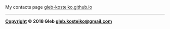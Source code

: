 My contacts page [gleb-kosteiko.github.io](http://gleb-kosteiko.github.io/)



---

**[Copyright](https://github.com/gleb-kosteiko/gleb-kosteiko.github.io/blob/master/LICENSE) © 2018 Gleb <gleb.kosteiko@gmail.com>**
